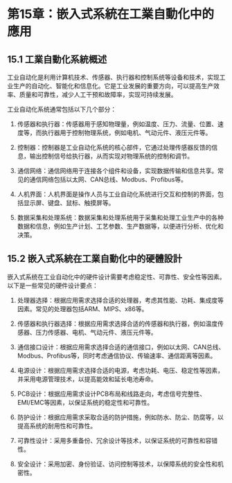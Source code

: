 # 第15章：嵌入式系統在工業自動化中的應用

## 15.1 工業自動化系統概述

工业自动化是利用计算机技术、传感器、执行器和控制系统等设备和技术，实现工业生产的自动化、智能化和信息化。它是工业发展的重要方向，可以提高生产效率、质量和可靠性，减少人工干预和故障率，实现可持续发展。

工业自动化系统通常包括以下几个部分：

1. 传感器和执行器：传感器用于感知物理量，例如温度、压力、流量、位置、速度等，而执行器用于控制物理系统，例如电机、气动元件、液压元件等。

2. 控制器：控制器是工业自动化系统的核心部件，它通过处理传感器反馈的信息，输出控制信号给执行器，从而实现对物理系统的控制和调节。

3. 通信网络：通信网络用于连接各个组件和设备，实现数据传输和信息共享。常见的通信网络包括以太网、CAN总线、Modbus、Profibus等。

4. 人机界面：人机界面是操作人员与工业自动化系统进行交互和控制的界面，包括显示屏、键盘、鼠标、触摸屏等。

5. 数据采集和处理系统：数据采集和处理系统用于采集和处理工业生产中的各种数据和信息，例如生产计划、工艺参数、生产数据等，以便进行分析、优化和决策。

## 15.2 嵌入式系統在工業自動化中的硬體設計

嵌入式系统在工业自动化中的硬件设计需要考虑稳定性、可靠性、安全性等因素。以下是一些常见的硬件设计要点：

1. 处理器选择：根据应用需求选择合适的处理器，考虑其性能、功耗、集成度等因素。常见的处理器包括ARM、MIPS、x86等。

2. 传感器和执行器选择：根据应用需求选择合适的传感器和执行器，例如温度传感器、压力传感器、电机、气动元件、液压元件等。

3. 通信接口设计：根据应用需求选择合适的通信接口，例如以太网、CAN总线、Modbus、Profibus等，同时考虑通信协议、传输速率、通信距离等因素。

4. 电源设计：根据应用需求选择合适的电源，考虑功耗、电压、稳定性等因素，并采用电源管理技术，以提高能效和延长电池寿命。

5. PCB设计：根据应用需求设计PCB布局和线路走向，考虑信号完整性、EMI/EMC等因素，以保证系统的稳定性和可靠性。

6. 防护设计：根据应用需求采取合适的防护措施，例如防水、防尘、防腐等，以提高系统的耐用性和可靠性。

7. 可靠性设计：采用多重备份、冗余设计等技术，以保证系统的可靠性和容错性。

8. 安全设计：采用加密、身份验证、访问控制等技术，以保障系统的安全性和机密性。
